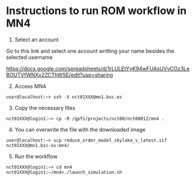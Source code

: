 Instructions to run ROM workflow in MN4
=======================================

1. Select an account

Go to this link and select one account writting your name besides the selected username
  
https://docs.google.com/spreadsheets/d/1rLULEtYyK94wFUAsUVvCOz3LeBOUTVfWNXx2ZCThWSE/edit?usp=sharing

2. Access MN4

```
user@localhost:~> ssh -X nct01XXX@mn1.bsc.es
```

3. Copy the necessary files

```
nct01XXX@login1:~> cp -R /gpfs/projects/nct00/nct00012/mn4 .
```

4. You can overwrite the file with the downloaded image

```
user@localhost:~> scp reduce_order_model_skylake_v_latest.sif nct01XXX@mn1.bsc.es:mn4/
```

5. Run the workflow

```
nct01XXX@login1:~> cd mn4
nct01XXX@login1:~/mn4>./launch_simulation.sh 
```
